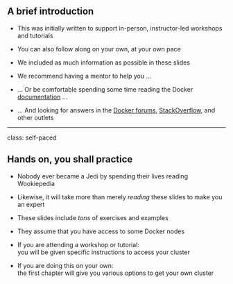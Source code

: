 ## A brief introduction

- This was initially written to support in-person,
  instructor-led workshops and tutorials

- You can also follow along on your own, at your own pace

- We included as much information as possible in these slides

- We recommend having a mentor to help you ...

- ... Or be comfortable spending some time reading the Docker
 [documentation](https://docs.docker.com/) ...

- ... And looking for answers in the [Docker forums](forums.docker.com),
  [StackOverflow](http://stackoverflow.com/questions/tagged/docker),
  and other outlets

---

class: self-paced

## Hands on, you shall practice

- Nobody ever became a Jedi by spending their lives reading Wookiepedia

- Likewise, it will take more than merely *reading* these slides
  to make you an expert

- These slides include *tons* of exercises and examples

- They assume that you have access to some Docker nodes

- If you are attending a workshop or tutorial:
  <br/>you will be given specific instructions to access your cluster

- If you are doing this on your own:
  <br/>the first chapter will give you various options to get your own cluster
